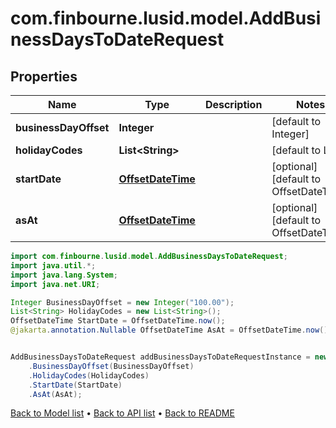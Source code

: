 # com.finbourne.lusid.model.AddBusinessDaysToDateRequest

## Properties

Name | Type | Description | Notes
------------ | ------------- | ------------- | -------------
**businessDayOffset** | **Integer** |  | [default to Integer]
**holidayCodes** | **List&lt;String&gt;** |  | [default to List<String>]
**startDate** | [**OffsetDateTime**](OffsetDateTime.md) |  | [optional] [default to OffsetDateTime]
**asAt** | [**OffsetDateTime**](OffsetDateTime.md) |  | [optional] [default to OffsetDateTime]

```java
import com.finbourne.lusid.model.AddBusinessDaysToDateRequest;
import java.util.*;
import java.lang.System;
import java.net.URI;

Integer BusinessDayOffset = new Integer("100.00");
List<String> HolidayCodes = new List<String>();
OffsetDateTime StartDate = OffsetDateTime.now();
@jakarta.annotation.Nullable OffsetDateTime AsAt = OffsetDateTime.now();


AddBusinessDaysToDateRequest addBusinessDaysToDateRequestInstance = new AddBusinessDaysToDateRequest()
    .BusinessDayOffset(BusinessDayOffset)
    .HolidayCodes(HolidayCodes)
    .StartDate(StartDate)
    .AsAt(AsAt);
```


[Back to Model list](../README.md#documentation-for-models) &#8226; [Back to API list](../README.md#documentation-for-api-endpoints) &#8226; [Back to README](../README.md)
